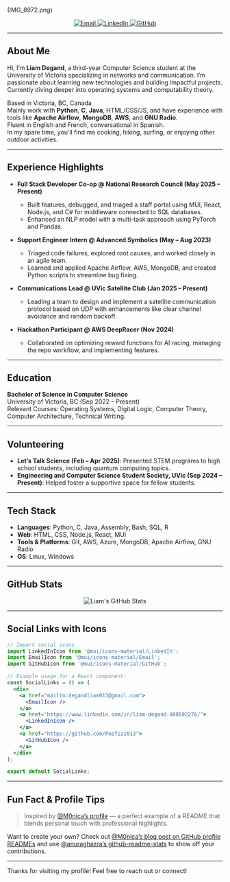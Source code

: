 (IMG_8972.png)

<p align="center">
  <a href="mailto:degandliam013@gmail.com">
    <img src="https://img.shields.io/badge/email-degandliam013%40gmail.com-blue?style=flat-square&logo=gmail" alt="Email">
  </a>
  <a href="https://www.linkedin.com/in/liam-degand-800592276/">
    <img src="https://img.shields.io/badge/linkedin-profile-blue?style=flat-square&logo=linkedin" alt="LinkedIn">
  </a>
  <a href="https://github.com/Popfizz013">
    <img src="https://img.shields.io/badge/github-profile-black?style=flat-square&logo=github" alt="GitHub">
  </a>
</p>

---

## About Me

Hi, I’m **Liam Degand**, a third-year Computer Science student at the University of Victoria specializing in networks and communication. I’m passionate about learning new technologies and building impactful projects. Currently diving deeper into operating systems and computability theory.

Based in Victoria, BC, Canada  
Mainly work with **Python**, **C**, **Java**, HTML/CSS/JS, and have experience with tools like **Apache Airflow**, **MongoDB**, **AWS**, and **GNU Radio**.  
Fluent in English and French, conversational in Spanish.  
In my spare time, you’ll find me cooking, hiking, surfing, or enjoying other outdoor activities.

---

## Experience Highlights

- **Full Stack Developer Co-op @ National Research Council (May 2025 – Present)**
  - Built features, debugged, and triaged a staff portal using MUI, React, Node.js, and C# for middleware connected to SQL databases.
  - Enhanced an NLP model with a multi-task approach using PyTorch and Pandas.

- **Support Engineer Intern @ Advanced Symbolics (May – Aug 2023)**
  - Triaged code failures, explored root causes, and worked closely in an agile team.
  - Learned and applied Apache Airflow, AWS, MongoDB, and created Python scripts to streamline bug fixing.

- **Communications Lead @ UVic Satellite Club (Jan 2025 – Present)**
  - Leading a team to design and implement a satellite communication protocol based on UDP with enhancements like clear channel avoidance and random backoff.

- **Hackathon Participant @ AWS DeepRacer (Nov 2024)**
  - Collaborated on optimizing reward functions for AI racing, managing the repo workflow, and implementing features.

---

## Education

**Bachelor of Science in Computer Science**  
University of Victoria, BC (Sep 2022 – Present)  
Relevant Courses: Operating Systems, Digital Logic, Computer Theory, Computer Architecture, Technical Writing.

---

## Volunteering

- **Let’s Talk Science (Feb – Apr 2025)**: Presented STEM programs to high school students, including quantum computing topics.
- **Engineering and Computer Science Student Society, UVic (Sep 2024 – Present)**: Helped foster a supportive space for fellow students.

---

## Tech Stack

- **Languages**: Python, C, Java, Assembly, Bash, SQL, R
- **Web**: HTML, CSS, Node.js, React, MUI
- **Tools & Platforms**: Git, AWS, Azure, MongoDB, Apache Airflow, GNU Radio
- **OS**: Linux, Windows

---

## GitHub Stats

<p align="center">
  <img src="https://github-readme-stats.vercel.app/api?username=https://github.com/Popfizz013&show_icons=true&theme=radical" alt="Liam's GitHub Stats" />
</p>

---

## Social Links with Icons

```jsx
// Import social icons
import LinkedInIcon from '@mui/icons-material/LinkedIn';
import EmailIcon from '@mui/icons-material/Email';
import GitHubIcon from '@mui/icons-material/GitHub';

// Example usage for a React component:
const SocialLinks = () => (
  <div>
    <a href="mailto:degandliam013@gmail.com">
      <EmailIcon />
    </a>
    <a href="https://www.linkedin.com/in/liam-degand-800592276/">
      <LinkedInIcon />
    </a>
    <a href="https://github.com/Popfizz013">
      <GitHubIcon />
    </a>
  </div>
);

export default SocialLinks;
```

---

## Fun Fact & Profile Tips

> Inspired by [@M0nica’s profile](https://github.com/M0nica) — a perfect example of a README that blends personal touch with professional highlights.

Want to create your own? Check out [@M0nica’s blog post on GitHub profile READMEs](https://dev.to/github/creating-a-profile-readme-1k56) and use [@anuraghazra’s github-readme-stats](https://github.com/anuraghazra/github-readme-stats) to show off your contributions.

---

Thanks for visiting my profile! Feel free to reach out or connect!
